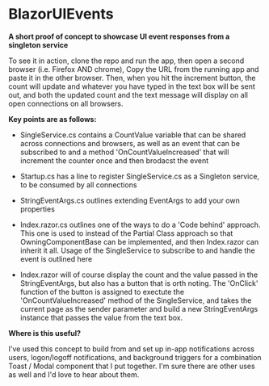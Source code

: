 # BlazorUIEvents
**A short proof of concept to showcase UI event responses from a singleton service**

To see it in action, clone the repo and run the app, then open a second browser (i.e. Firefox AND chrome), Copy the URL from the running app and paste it in the other browser. Then, when you hit the increment button, the count will update and whatever you have typed in the text box will be sent out, and both the updated count and the text message will display on all open connections on all browsers. 

**Key points are as follows:** 

- SingleService.cs contains a CountValue variable that can be shared across connections and browsers, as well as an event that can be subscribed to and a method 'OnCountValueIncreased' that will increment the counter once and then brodacst the event

- Startup.cs has a line to register SingleService.cs as a Singleton service, to be consumed by all connections

- StringEventArgs.cs outlines extending EventArgs to add your own properties

- Index.razor.cs outlines one of the ways to do a 'Code behind' approach. This one is used to instead of the Partial Class approach so that OwningComponentBase can be implemented, and then Index.razor can inherit it all. Usage of the SingleService to subscribe to and handle the event is outlined here

- Index.razor will of course display the count and the value passed in the StringEventArgs, but also has a button that is orth noting. The 'OnClick' function of the button is assigned to exectute the 'OnCountValueIncreased' method of the SingleService, and takes the current page as the sender parameter and build a new StringEventArgs instance that passes the value from the text box. 


**Where is this useful?**

I've used this concept to build from and set up in-app notifications across users, logon/logoff notifications, and background triggers for a combination Toast / Modal component that I put together. I'm sure there are other uses as well and I'd love to hear about them. 
